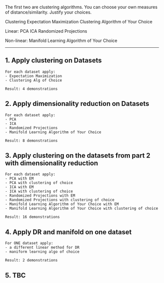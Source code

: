 The first two are clustering algorithms. You can choose your own measures of distance/similarity. Justify your choices.

Clustering
    Expectation Maximization
    Clustering Algorithm of Your Choice

Linear:
    PCA
    ICA
    Randomized Projections

Non-linear: 
    Manifold Learning Algorithm of Your Choice



---------------------------------------------------------------------
## 1. Apply clustering on Datasets
    For each dataset apply: 
    - Expectation Maximization
    - Clustering Alg of Choice

    Result: 4 demonstrations

## 2. Apply dimensionality reduction on Datasets
    For each dataset apply: 
    - PCA
    - ICA
    - Randomized Projections
    - Manifold Learning Algorithm of Your Choice

    Result: 8 demonstrations

## 3. Apply clustering on the datasets from part 2 with dimensionality reduction
    For each dataset apply: 
    - PCA with EM
    - PCA with clustering of choice
    - ICA with EM
    - ICA with clustering of choice
    - Randomized Projections with EM
    - Randomized Projections with clustering of choice
    - Manifold Learning Algorithm of Your Choice with EM
    - Manifold Learning Algorithm of Your Choice with clustering of choice

    Result: 16 demonstrations

## 4. Apply DR and manifold on one dataset
    For ONE dataset apply: 
    - a different linear method for DR
    - maniform learning algo of choice

    Result: 2 demonstrations

## 5. TBC



